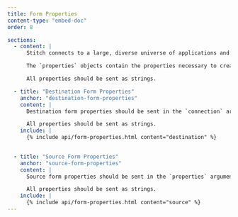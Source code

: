 ```yaml
---
title: Form Properties
content-type: "embed-doc"
order: 8

sections:
  - content: |
      Stitch connects to a large, diverse universe of applications and data warehouses, each of which is configured differently.

      The `properties` objects contain the properties necessary to create a source or destination object. These properties can also be found in the destination and source's report card `step: form`.

      All properties should be sent as strings.

  - title: "Destination Form Properties"
    anchor: "destination-form-properties"
    content: |
      Destination form properties should be sent in the `connection` argument when using the [Create a Destination endpoint](#create-a-destination). 

      All properties should be sent as strings.
    include: |
      {% include api/form-properties.html content="destination" %}
      

  - title: "Source Form Properties"
    anchor: "source-form-properties"
    content: |
      Source form properties should be sent in the `properties` argument when using the [Create a Source endpoint](#create-a-source).

      All properties should be sent as strings.
    include: |
      {% include api/form-properties.html content="source" %}
---
```



